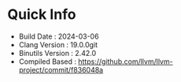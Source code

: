 # Quick Info
* Build Date : 2024-03-06
* Clang Version : 19.0.0git
* Binutils Version : 2.42.0
* Compiled Based : https://github.com/llvm/llvm-project/commit/f836048a
